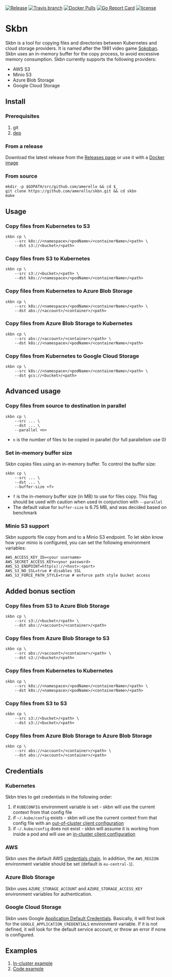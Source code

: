 [![Release](https://img.shields.io/github/release/amerello/skbn.svg)](https://github.com/amerello/skbn/releases)
[![Travis branch](https://img.shields.io/travis/amerello/skbn/master.svg)](https://travis-ci.org/amerello/skbn)
[![Docker Pulls](https://img.shields.io/docker/pulls/amerello/skbn.svg)](https://hub.docker.com/r/amerello/skbn/)
[![Go Report Card](https://goreportcard.com/badge/github.com/amerello/skbn)](https://goreportcard.com/report/github.com/amerello/skbn)
[![license](https://img.shields.io/github/license/amerello/skbn.svg)](https://github.com/amerello/skbn/blob/master/LICENSE)

# Skbn

Skbn is a tool for copying files and directories between Kubernetes and cloud storage providers. It is named after the 1981 video game [Sokoban](https://en.wikipedia.org/wiki/Sokoban).
Skbn uses an in-memory buffer for the copy process, to avoid excessive memory consumption.
Skbn currently supports the following providers:

* AWS S3
* Minio S3
* Azure Blob Storage
* Google Cloud Storage

## Install

### Prerequisites

1. git
2. [dep](https://github.com/golang/dep)

### From a release

Download the latest release from the [Releases page](https://github.com/amerello/skbn/releases) or use it with a [Docker image](https://hub.docker.com/r/amerello/skbn)

### From source

```
mkdir -p $GOPATH/src/github.com/amerello && cd $_
git clone https://github.com/amerello/skbn.git && cd skbn
make
```

## Usage

### Copy files from Kubernetes to S3

```
skbn cp \
    --src k8s://<namespace>/<podName>/<containerName>/<path> \
    --dst s3://<bucket>/<path>
```

### Copy files from S3 to Kubernetes

```
skbn cp \
    --src s3://<bucket>/<path> \
    --dst k8s://<namespace>/<podName>/<containerName>/<path>
```

### Copy files from Kubernetes to Azure Blob Storage

```
skbn cp \
    --src k8s://<namespace>/<podName>/<containerName>/<path> \
    --dst abs://<account>/<container>/<path>
```

### Copy files from Azure Blob Storage to Kubernetes

```
skbn cp \
    --src abs://<account>/<container>/<path> \
    --dst k8s://<namespace>/<podName>/<containerName>/<path>
```

### Copy files from Kubernetes to Google Cloud Storage

```
skbn cp \
    --src k8s://<namespace>/<podName>/<containerName>/<path> \
    --dst gcs://<bucket>/<path>
```

## Advanced usage

### Copy files from source to destination in parallel

```
skbn cp \
    --src ... \
    --dst ... \
    --parallel <n>
```
* `n` is the number of files to be copied in parallel (for full parallelism use 0)

### Set in-memory buffer size

Skbn copies files using an in-memory buffer. To control the buffer size:

```
skbn cp \
    --src ... \
    --dst ... \
    --buffer-size <f>
```
* `f` is the in-memory buffer size (in MB) to use for files copy. This flag should be used with caution when used in conjunction with `--parallel`
* The default value for `buffer-size` is 6.75 MB, and was decided based on benchmark

### Minio S3 support

Skbn supports file copy from and to a Minio S3 endpoint. To let skbn know how your minio is configured, you can set the following environment variables:

```
AWS_ACCESS_KEY_ID=<your username>
AWS_SECRET_ACCESS_KEY=<your password>
AWS_S3_ENDPOINT=http(s)://<host>:<port>
AWS_S3_NO_SSL=true # disables SSL
AWS_S3_FORCE_PATH_STYLE=true # enforce path style bucket access
```

## Added bonus section

### Copy files from S3 to Azure Blob Storage

```
skbn cp \
    --src s3://<bucket>/<path> \
    --dst abs://<account>/<container>/<path>
```

### Copy files from Azure Blob Storage to S3

```
skbn cp \
    --src abs://<account>/<container>/<path> \
    --dst s3://<bucket>/<path>
```

### Copy files from Kubernetes to Kubernetes

```
skbn cp \
    --src k8s://<namespace>/<podName>/<containerName>/<path> \
    --dst k8s://<namespace>/<podName>/<containerName>/<path>
```

### Copy files from S3 to S3

```
skbn cp \
    --src s3://<bucket>/<path> \
    --dst s3://<bucket>/<path>
```

### Copy files from Azure Blob Storage to Azure Blob Storage

```
skbn cp \
    --src abs://<account>/<container>/<path> \
    --dst abs://<account>/<container>/<path>
```

## Credentials


### Kubernetes

Skbn tries to get credentials in the following order:
1. if `KUBECONFIG` environment variable is set - skbn will use the current context from that config file
2. if `~/.kube/config` exists - skbn will use the current context from that config file with an [out-of-cluster client configuration](https://github.com/kubernetes/client-go/tree/master/examples/out-of-cluster-client-configuration)
3. if `~/.kube/config` does not exist - skbn will assume it is working from inside a pod and will use an [in-cluster client configuration](https://github.com/kubernetes/client-go/tree/master/examples/in-cluster-client-configuration)


### AWS

Skbn uses the default AWS [credentials chain](https://docs.aws.amazon.com/sdk-for-go/v1/developer-guide/configuring-sdk.html).
In addition, the `AWS_REGION` environment variable should be set (default is `eu-central-1`).

### Azure Blob Storage

Skbn uses `AZURE_STORAGE_ACCOUNT` and `AZURE_STORAGE_ACCESS_KEY` environment variables for authentication.

### Google Cloud Storage

Skbn uses Google [Application Default Credentials](https://cloud.google.com/docs/authentication/production). 
Basically, it will first look for the `GOOGLE_APPLICATION_CREDENTIALS` environment variable. If it is not defined, it will look for the default service account, or throw an error if none is configured. 

## Examples

1. [In-cluster example](/examples/in-cluster)
2. [Code example](/examples/code)
